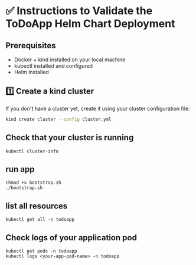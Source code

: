 # ✅ Instructions to Validate the ToDoApp Helm Chart Deployment

## Prerequisites

- Docker + kind installed on your local machine
- kubectl installed and configured
- Helm installed

## 1️⃣ Create a kind cluster

If you don't have a cluster yet, create it using your cluster configuration file:

```bash
kind create cluster --config cluster.yml
```

## Check that your cluster is running
```
kubectl cluster-info
```

## run app
```
chmod +x bootstrap.sh
./bootstrap.sh
```

## list all resources

```
kubectl get all -n todoapp
```

## Check logs of your application pod

```
kubectl get pods -n todoapp
kubectl logs <your-app-pod-name> -n todoapp
```